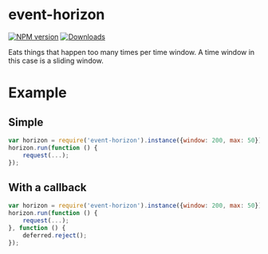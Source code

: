 # event-horizon

[npm-url]: https://npmjs.org/package/event-horizon
[downloads-image]: http://img.shields.io/npm/dm/event-horizon.svg
[npm-image]: http://img.shields.io/npm/v/event-horizon.svg
[![NPM version][npm-image]][npm-url] [![Downloads][downloads-image]][npm-url]

Eats things that happen too many times per time window.
A time window in this case is a sliding window.

# Example

## Simple

```javascript
var horizon = require('event-horizon').instance({window: 200, max: 50});
horizon.run(function () {
    request(...);
});
```

## With a callback

```javascript
var horizon = require('event-horizon').instance({window: 200, max: 50});
horizon.run(function () {
    request(...);
}, function () {
    deferred.reject();
});
```

